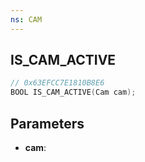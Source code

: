 ```yaml
---
ns: CAM
---
```

## IS_CAM_ACTIVE

```c
// 0x63EFCC7E1810B8E6
BOOL IS_CAM_ACTIVE(Cam cam);
```

## Parameters
* **cam**:
